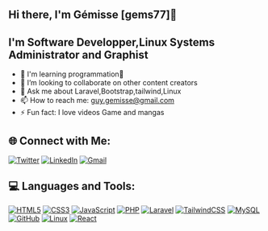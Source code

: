 ## Hi there, I'm Gémisse [gems77]👋

## I'm Software Developper,Linux Systems Administrator and Graphist

<!-- - 🤔 I’m looking for help with ... -->
<!--- 🔭 I’m currently working on ... -->
- 🌱 I'm learning programmation🤣
- 👯 I’m looking to collaborate on other content creators
- 💬 Ask me about Laravel,Bootstrap,tailwind,Linux
- 📫 How to reach me: guy.gemisse@gmail.com
- ⚡ Fun fact: I love videos Game and mangas

## 🌐 Connect with Me:
[![Twitter](https://img.shields.io/badge/Twitter-%231DA1F2.svg?&style=for-the-badge&logo=twitter&logoColor=white)](https://www.twitter.com/BossouGemisse)
[![LinkedIn](https://img.shields.io/badge/LinkedIn-%230077B5.svg?&style=for-the-badge&logo=linkedin&logoColor=white)](https://www.linkedin.com/in/g%C3%A9misse-bossou-72aaa2256/)
[![Gmail](https://img.shields.io/badge/Gmail-D14836?&style=for-the-badge&logo=gmail&logoColor=white)](mailto:guy.gemisse@gmail.com)

## 💻 Languages and Tools:
[![HTML5](https://img.shields.io/badge/HTML5-%23E34F26.svg?style=for-the-badge&logo=html5&logoColor=white)](#)
[![CSS3](https://img.shields.io/badge/CSS3-%231572B6.svg?style=for-the-badge&logo=css3&logoColor=white)](#)
[![JavaScript](https://img.shields.io/badge/JavaScript-%23F7DF1E.svg?style=for-the-badge&logo=javascript&logoColor=black)](#)
[![PHP](https://img.shields.io/badge/PHP-%23777BB4.svg?style=for-the-badge&logo=php&logoColor=white)](#)
[![Laravel](https://img.shields.io/badge/Laravel-%23FF2D20.svg?style=for-the-badge&logo=laravel&logoColor=white)](#)
[![TailwindCSS](https://img.shields.io/badge/TailwindCSS-%2338B2AC.svg?style=for-the-badge&logo=tailwind-css&logoColor=white)](#)
[![MySQL](https://img.shields.io/badge/MySQL-%2300f.svg?style=for-the-badge&logo=mysql&logoColor=white)](#)
[![GitHub](https://img.shields.io/badge/GitHub-%2312100E.svg?style=for-the-badge&logo=github&logoColor=white)](#)
[![Linux](https://img.shields.io/badge/Linux-%23FCC624.svg?style=for-the-badge&logo=linux&logoColor=black)](#)
[![React](https://img.shields.io/badge/React-%2361DAFB.svg?style=for-the-badge&logo=react&logoColor=black)](#) 

<!-- [![Node.js](https://img.shields.io/badge/Node.js-%23339933.svg?style=for-the-badge&logo=node.js&logoColor=white)](#) -->
<!-- [![Postgres](https://img.shields.io/badge/Postgres-%23316192.svg?style=for-the-badge&logo=postgresql&logoColor=white)](#)  -->
<!-- [![Vercel](https://img.shields.io/badge/Vercel-%23000000.svg?style=for-the-badge&logo=vercel&logoColor=white)](#) -->
<!-- [![VS Code](https://img.shields.io/badge/VSCode-%23007ACC.svg?style=for-the-badge&logo=visual-studio-code&logoColor=white)](#) -->
<!-- [![React Native](https://img.shields.io/badge/React_Native-%230D1117.svg?style=for-the-badge&logo=react&logoColor=white)](#) -->


